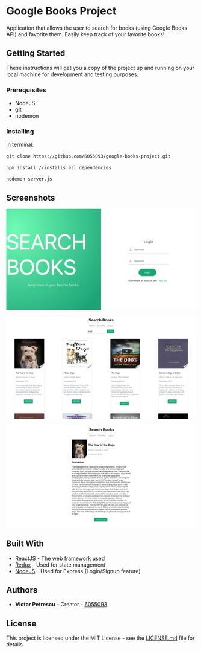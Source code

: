 # Google Books Project

Application that allows the user to search for books (using Google Books API) and favorite them. Easily keep track of your favorite books!

## Getting Started

These instructions will get you a copy of the project up and running on your local machine for development and testing purposes.

### Prerequisites

- NodeJS
- git
- nodemon

### Installing

in terminal:

```
git clone https://github.com/6055093/google-books-project.git
```

```
npm install //installs all dependencies
```

```
nodemon server.js
```

## Screenshots

![Alt text](./public/screenshots/Login.png 'Login page')

![Alt text](./public/screenshots/Search.png 'Search Books')

![Alt text](./public/screenshots/Description.png 'Book Description')

## Built With

- [ReactJS](https://reactjs.org/) - The web framework used
- [Redux](https://redux.js.org/) - Used for state management
- [NodeJS](https://nodejs.org/en/) - Used for Express (Login/Signup feature)

## Authors

- **Victor Petrescu** - Creator - [6055093](https://github.com/6055093)

## License

This project is licensed under the MIT License - see the [LICENSE.md](LICENSE.md) file for details
